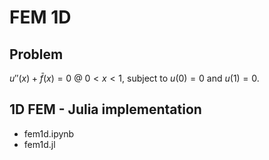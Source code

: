 # FEM 1D

## Problem
$u''(x) + \bar{f}(x) = 0$ @ $0 < x < 1$,  subject to $u(0)=0$ and $u(1)=0$.

## 1D FEM - Julia implementation

- fem1d.ipynb
- fem1d.jl
